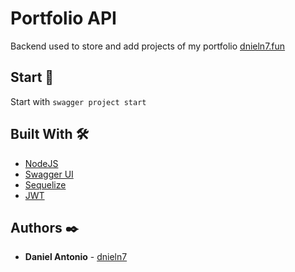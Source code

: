 # Portfolio API

Backend used to store and add projects of my portfolio [dnieln7.fun](https://dnieln7.fun/projects)

## Start 🚀

Start with `swagger project start`

## Built With 🛠️

* [NodeJS](https://nodejs.org/)
* [Swagger UI](https://swagger.io/tools/swagger-ui/)
* [Sequelize](https://sequelize.org/)
* [JWT](https://jwt.io/)

## Authors ✒️

* **Daniel Antonio** - [dnieln7](https://github.com/dnieln7)

